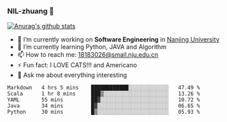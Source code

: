 ### NIL-zhuang 👋

<!--
**NIL-zhuang/NIL-zhuang** is a ✨ _special_ ✨ repository because its `README.md` (this file) appears on your GitHub profile.

Here are some ideas to get you started:

- 🔭 I’m currently working on ...
- 🌱 I’m currently learning ...
- 👯 I’m looking to collaborate on ...
- 🤔 I’m looking for help with ...
- 💬 Ask me about ...
- 📫 How to reach me: ...
- 😄 Pronouns: ...
- ⚡ Fun fact: ...
-->

[![Anurag's github stats](https://github-readme-stats.vercel.app/api?username=NIL-zhuang)](https://github.com/anuraghazra/github-readme-stats)

- 🔭 I’m currently working on **Software Engineering** in [Nanjing University](https://www.nju.edu.cn/)
- 🌱 I’m currently learning Python, JAVA and Algorithm
- 📫 How to reach me: 18183026@smail.nju.edu.cn
- ⚡ Fun fact: I LOVE CATS!!! and Americano
- 💬 Ask me about everything interesting

<!--START_SECTION:waka-->
```text
Markdown   4 hrs 5 mins    ████████████░░░░░░░░░░░░░   47.49 % 
Scala      1 hr 8 mins     ███▒░░░░░░░░░░░░░░░░░░░░░   13.26 % 
YAML       55 mins         ██▓░░░░░░░░░░░░░░░░░░░░░░   10.72 % 
Java       34 mins         █▓░░░░░░░░░░░░░░░░░░░░░░░   06.65 % 
Python     30 mins         █▒░░░░░░░░░░░░░░░░░░░░░░░   05.93 % 
```
<!--END_SECTION:waka-->